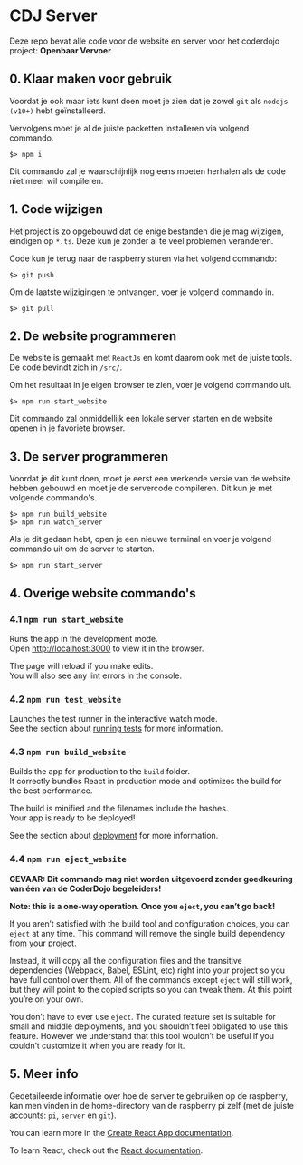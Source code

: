 # CDJ Server

Deze repo bevat alle code voor de website en server voor
het coderdojo project: **Openbaar Vervoer**

## 0. Klaar maken voor gebruik
Voordat je ook maar iets kunt doen moet je zien dat je zowel `git` als `nodejs (v10+)` hebt geïnstalleerd.

Vervolgens moet je al de juiste packetten installeren via volgend commando.
```
$> npm i
```
Dit commando zal je waarschijnlijk nog eens moeten herhalen als de code niet meer wil compileren.

## 1. Code wijzigen
Het project is zo opgebouwd dat de enige bestanden die je mag wijzigen, eindigen op `*.ts`. Deze kun je zonder al te veel problemen veranderen.

Code kun je terug naar de raspberry sturen via het volgend commando:
```
$> git push
```
Om de laatste wijzigingen te ontvangen, voer je volgend commando in.
```
$> git pull
```
## 2. De website programmeren
De website is gemaakt met `ReactJs` en komt daarom ook met de juiste tools. De code bevindt zich in `/src/`.

Om het resultaat in je eigen browser te zien, voer je volgend commando uit.
```
$> npm run start_website
```
Dit commando zal onmiddellijk een lokale server starten en de website openen in je favoriete browser.
## 3. De server programmeren
Voordat je dit kunt doen, moet je eerst een werkende versie van de website hebben gebouwd en moet je de servercode compileren. Dit kun je met volgende commando's.
```
$> npm run build_website
$> npm run watch_server
```
Als je dit gedaan hebt, open je een nieuwe terminal en voer je volgend commando uit om de server te starten.
```
$> npm run start_server
```
## 4. Overige website commando's
### 4.1 `npm run start_website`

Runs the app in the development mode.<br />
Open [http://localhost:3000](http://localhost:3000) to view it in the browser.

The page will reload if you make edits.<br />
You will also see any lint errors in the console.

### 4.2 `npm run test_website`

Launches the test runner in the interactive watch mode.<br />
See the section about [running tests](https://facebook.github.io/create-react-app/docs/running-tests) for more information.

### 4.3 `npm run build_website`

Builds the app for production to the `build` folder.<br />
It correctly bundles React in production mode and optimizes the build for the best performance.

The build is minified and the filenames include the hashes.<br />
Your app is ready to be deployed!

See the section about [deployment](https://facebook.github.io/create-react-app/docs/deployment) for more information.

### 4.4 `npm run eject_website`
**GEVAAR: Dit commando mag niet worden uitgevoerd zonder goedkeuring van één van de CoderDojo begeleiders!**

**Note: this is a one-way operation. Once you `eject`, you can’t go back!**

If you aren’t satisfied with the build tool and configuration choices, you can `eject` at any time. This command will remove the single build dependency from your project.

Instead, it will copy all the configuration files and the transitive dependencies (Webpack, Babel, ESLint, etc) right into your project so you have full control over them. All of the commands except `eject` will still work, but they will point to the copied scripts so you can tweak them. At this point you’re on your own.

You don’t have to ever use `eject`. The curated feature set is suitable for small and middle deployments, and you shouldn’t feel obligated to use this feature. However we understand that this tool wouldn’t be useful if you couldn’t customize it when you are ready for it.

## 5. Meer info

Gedetaileerde informatie over hoe de server te gebruiken op de raspberry, kan men vinden in de home-directory van de raspberry pi zelf (met de juiste accounts: `pi`, `server` en `git`).

You can learn more in the [Create React App documentation](https://facebook.github.io/create-react-app/docs/getting-started).

To learn React, check out the [React documentation](https://reactjs.org/).

